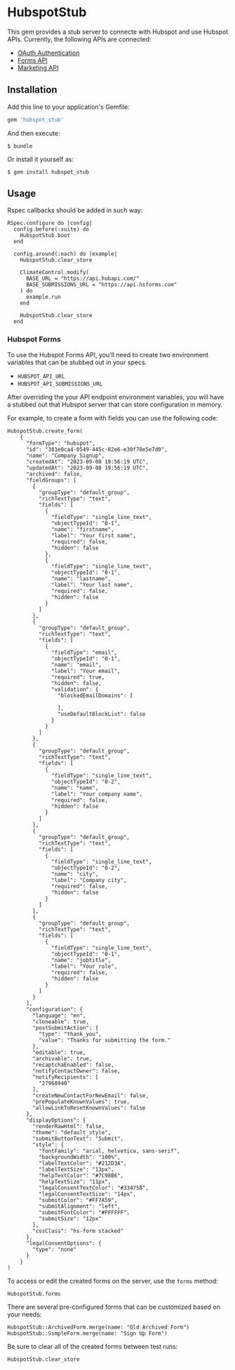 # HubspotStub

This gem provides a stub server to connecte with Hubspot and use Hubspot APIs.  Currently, the following APIs are connected:
* [OAuth Authentication](https://developers.hubspot.com/docs/api/working-with-oauth)
* [Forms API](https://legacydocs.hubspot.com/docs/methods/forms/forms_overview)
* [Marketing API](https://developers.hubspot.com/docs/api/marketing/forms)

## Installation

Add this line to your application's Gemfile:

```ruby
gem 'hubspot_stub'
```

And then execute:

    $ bundle

Or install it yourself as:

    $ gem install hubspot_stub

## Usage

Rspec callbacks should be added in such way:

```
RSpec.configure do |config|
  config.before(:suite) do
    HubspotStub.boot
  end

  config.around(:each) do |example|
    HubspotStub.clear_store

    ClimateControl.modify(
      BASE_URL = "https://api.hubapi.com/"
      BASE_SUBMISSIONS_URL = "https://api.hsforms.com"
    ) do
      example.run
    end

    HubspotStub.clear_store
  end
```


### Hubspot Forms

To use the Hubspot Forms API, you'll need to create two environment variables that can be stubbed out in your specs.
* `HUBSPOT_API_URL`
* `HUBSPOT_API_SUBMISSIONS_URL`

After overriding the your API endpoint environment variables, you will have a stubbed out that Hubspot server that can store configuration in memory.

For example, to create a form with fields you can use the following code:
```
HubspotStub.create_form(
    {
      "formType": "hubspot",
      "id": "381e0ca4-0549-445c-82e6-e30f78e5e7d0",
      "name": "Company Signup",
      "createdAt": "2023-09-08 19:56:19 UTC",
      "updatedAt": "2023-09-08 19:56:19 UTC",
      "archived": false,
      "fieldGroups": [
        {
          "groupType": "default_group",
          "richTextType": "text",
          "fields": [
            {
              "fieldType": "single_line_text",
              "objectTypeId": "0-1",
              "name": "firstname",
              "label": "Your first name",
              "required": false,
              "hidden": false
            },
            {
              "fieldType": "single_line_text",
              "objectTypeId": "0-1",
              "name": "lastname",
              "label": "Your last name",
              "required": false,
              "hidden": false
            }
          ]
        },
        {
          "groupType": "default_group",
          "richTextType": "text",
          "fields": [
            {
              "fieldType": "email",
              "objectTypeId": "0-1",
              "name": "email",
              "label": "Your email",
              "required": true,
              "hidden": false,
              "validation": {
                "blockedEmailDomains": [

                ],
                "useDefaultBlockList": false
              }
            }
          ]
        },
        {
          "groupType": "default_group",
          "richTextType": "text",
          "fields": [
            {
              "fieldType": "single_line_text",
              "objectTypeId": "0-2",
              "name": "name",
              "label": "Your company name",
              "required": false,
              "hidden": false
            }
          ]
        },
        {
          "groupType": "default_group",
          "richTextType": "text",
          "fields": [
            {
              "fieldType": "single_line_text",
              "objectTypeId": "0-2",
              "name": "city",
              "label": "Company city",
              "required": false,
              "hidden": false
            }
          ]
        },
        {
          "groupType": "default_group",
          "richTextType": "text",
          "fields": [
            {
              "fieldType": "single_line_text",
              "objectTypeId": "0-1",
              "name": "jobtitle",
              "label": "Your role",
              "required": false,
              "hidden": false
            }
          ]
        }
      ],
      "configuration": {
        "language": "en",
        "cloneable": true,
        "postSubmitAction": {
          "type": "thank_you",
          "value": "Thanks for submitting the form."
        },
        "editable": true,
        "archivable": true,
        "recaptchaEnabled": false,
        "notifyContactOwner": false,
        "notifyRecipients": [
          "27968940"
        ],
        "createNewContactForNewEmail": false,
        "prePopulateKnownValues": true,
        "allowLinkToResetKnownValues": false
      },
      "displayOptions": {
        "renderRawHtml": false,
        "theme": "default_style",
        "submitButtonText": "Submit",
        "style": {
          "fontFamily": "arial, helvetica, sans-serif",
          "backgroundWidth": "100%",
          "labelTextColor": "#212D3A",
          "labelTextSize": "13px",
          "helpTextColor": "#7C98B6",
          "helpTextSize": "11px",
          "legalConsentTextColor": "#33475B",
          "legalConsentTextSize": "14px",
          "submitColor": "#FF7A59",
          "submitAlignment": "left",
          "submitFontColor": "#FFFFFF",
          "submitSize": "12px"
        },
        "cssClass": "hs-form stacked"
      },
      "legalConsentOptions": {
        "type": "none"
      }
    }
)
``` 

To access or edit the created forms on the server, use the `forms` method:
```
HubspotStub.forms
```

There are several pre-configured forms that can be customized based on your needs:
```
HubspotStub::ArchivedForm.merge(name: "Old Archived Form")
HubspotStub::SsmpleForm.merge(name: "Sign Up Form")
```

Be sure to clear all of the created forms between test runs:
```
HubspotStub.clear_store
```
